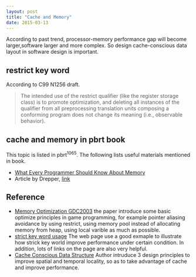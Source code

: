 ```yaml
---
layout: post
title: "Cache and Memory" 
date: 2015-03-13
---
```


According to past trend, processor-memory performance gap will become larger,software larger and more complex. So design 
cache-conscious data layout in software design is important.  

## restrict key word 

According to C99 N1256 draft.    

>The intended use of the restrict qualifier (like the register storage class) is to promote optimization,
 and deleting all instances of the qualifier from all preprocessing translation units composing a conforming program does not change its meaning (i.e., observable behavior).

## cache and memory in pbrt book

This topic is listed in pbrt<sup>1065</sup>. The following lists useful materials mentioned in book.

- [What Every Programmer Should Know About Memory](https://people.freebsd.org/~lstewart/articles/cpumemory.pdf)
- Article by Drepper, [link](https://lwn.net/Articles/255364/)

## Reference

- [Memory Optimization GDC2003](http://www.research.scea.com/research/pdfs/GDC2003_Memory_Optimization_18Mar03.pdf)
the paper introduce some basic optimize principles in game programming, for example pointer aliasing avoidance by using restrict,
using memory pool instead of allocating memory from heap, using local varible as much as possible.
- [strict key word usage](http://stackoverflow.com/questions/745870/realistic-usage-of-the-c99-restrict-keyword) The web page use a 
good exmaple to illustrate how strick key world improve performance under certain condition. In addition, lots of links on the page are
also very helpful.
- [Cache Conscious Data Structure](http://research.microsoft.com/en-us/um/people/trishulc/papers/Cache-conscious.pdf) Author intruduce
3 design principles to improve spatial and temporal locality, so as to take advantage of cache and improve performance.
